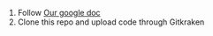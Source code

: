 1. Follow [Our google doc](https://docs.google.com/document/d/1YYoNNZ5IKo7X4feyUCKZg0DJ4kpR3mmDJ4-gTnyjmqk/edit?usp=sharing)
2. Clone this repo and upload code through Gitkraken
